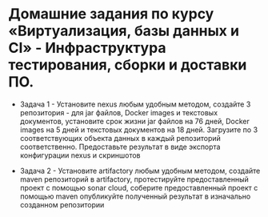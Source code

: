 # Домашние задания по курсу «Виртуализация, базы данных и CI» - Инфраструктура тестирования, сборки и доставки ПО.

- Задача 1 - Установите nexus любым удобным методом, создайте 3 репозитория - для jar файлов, Docker images и текстовых документов, установите срок жизни jar файлов на 76 дней, Docker images на 5 дней и текстовых документов на 18 дней. Загрузите по 3 соответствующих объекта данных в каждый репозиторий соответственно. Предоставьте результат в виде экспорта конфигурации nexus и скриншотов

- Задача 2 - Установите artifactory любым удобным методом, создайте maven репозиторий в artifactory, протестируйте предоставленный проект с помощью sonar cloud, соберите предоставленный проект с помощью maven опубликуйте полученный результат в изначально созданном репозитории
